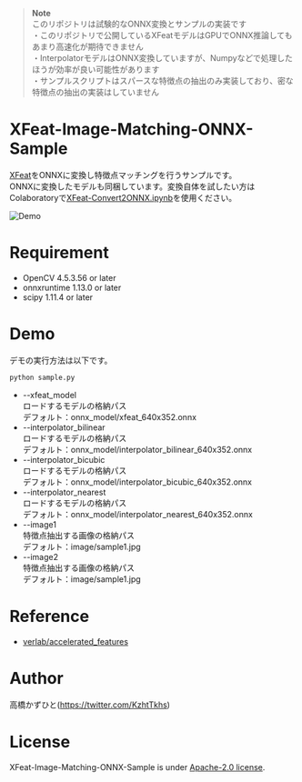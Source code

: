 > **Note**
> <br>このリポジトリは試験的なONNX変換とサンプルの実装です
> <br>・このリポジトリで公開しているXFeatモデルはGPUでONNX推論してもあまり高速化が期待できません
> <br>・InterpolatorモデルはONNX変換していますが、Numpyなどで処理したほうが効率が良い可能性があります
> <br>・サンプルスクリプトはスパースな特徴点の抽出のみ実装しており、密な特徴点の抽出の実装はしていません

# XFeat-Image-Matching-ONNX-Sample
[XFeat](https://github.com/verlab/accelerated_features/tree/main)をONNXに変換し特徴点マッチングを行うサンプルです。<br>
ONNXに変換したモデルも同梱しています。変換自体を試したい方はColaboratoryで[XFeat-Convert2ONNX.ipynb](https://github.com/Kazuhito00/XFeat-Image-Matching-ONNX-Sample/blob/main/XFeat-Convert2ONNX.ipynb)を使用ください。

![Demo](https://github.com/Kazuhito00/XFeat-Image-Matching-ONNX-Sample/assets/37477845/44d772e5-734d-4790-b27e-85a13242b7fa)

# Requirement
* OpenCV 4.5.3.56 or later
* onnxruntime 1.13.0 or later
* scipy 1.11.4 or later

# Demo
デモの実行方法は以下です。
```bash
python sample.py
```
* --xfeat_model<br>
ロードするモデルの格納パス<br>
デフォルト：onnx_model/xfeat_640x352.onnx
* --interpolator_bilinear<br>
ロードするモデルの格納パス<br>
デフォルト：onnx_model/interpolator_bilinear_640x352.onnx
* --interpolator_bicubic<br>
ロードするモデルの格納パス<br>
デフォルト：onnx_model/interpolator_bicubic_640x352.onnx
* --interpolator_nearest<br>
ロードするモデルの格納パス<br>
デフォルト：onnx_model/interpolator_nearest_640x352.onnx
* --image1<br>
特徴点抽出する画像の格納パス<br>
デフォルト：image/sample1.jpg
* --image2<br>
特徴点抽出する画像の格納パス<br>
デフォルト：image/sample1.jpg

# Reference
* [verlab/accelerated_features](https://github.com/verlab/accelerated_features)

# Author
高橋かずひと(https://twitter.com/KzhtTkhs)

# License
XFeat-Image-Matching-ONNX-Sample is under [Apache-2.0 license](LICENSE).
